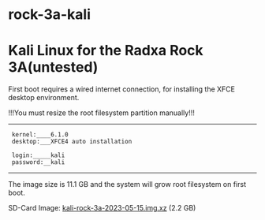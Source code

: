 # rock-3a-kali
# Kali Linux for the Radxa Rock 3A(untested)

First boot requires a wired internet connection, for installing the XFCE desktop environment.

!!!You must resize the root filesystem partition manually!!!

----------------
     kernel:____6.1.0
     desktop:___XFCE4 auto installation
     
     login:_____kali
     password:__kali
-----------------

The image size is 11.1 GB and the system will grow root filesystem on first boot.


SD-Card Image: <a href="https://drive.google.com/file/d/1MyoHIU-b2ax2jEsig9epGenoWnCQCSHb/view?usp=sharing">kali-rock-3a-2023-05-15.img.xz</a> (2.2 GB)

